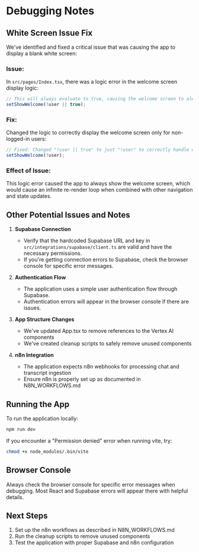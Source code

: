 # Debugging Notes

## White Screen Issue Fix

We've identified and fixed a critical issue that was causing the app to display a blank white screen:

### Issue:
In `src/pages/Index.tsx`, there was a logic error in the welcome screen display logic:

```js
// This will always evaluate to true, causing the welcome screen to always show
setShowWelcome(!user || true);
```

### Fix:
Changed the logic to correctly display the welcome screen only for non-logged-in users:

```js
// Fixed: Changed "!user || true" to just "!user" to correctly handle welcome screen visibility
setShowWelcome(!user);
```

### Effect of Issue:
This logic error caused the app to always show the welcome screen, which would cause an infinite re-render loop when combined with other navigation and state updates.

## Other Potential Issues and Notes

1. **Supabase Connection**
   - Verify that the hardcoded Supabase URL and key in `src/integrations/supabase/client.ts` are valid and have the necessary permissions.
   - If you're getting connection errors to Supabase, check the browser console for specific error messages.

2. **Authentication Flow**
   - The application uses a simple user authentication flow through Supabase.
   - Authentication errors will appear in the browser console if there are issues.

3. **App Structure Changes**
   - We've updated App.tsx to remove references to the Vertex AI components
   - We've created cleanup scripts to safely remove unused components

4. **n8n Integration**
   - The application expects n8n webhooks for processing chat and transcript ingestion
   - Ensure n8n is properly set up as documented in N8N_WORKFLOWS.md

## Running the App

To run the application locally:

```bash
npm run dev
```

If you encounter a "Permission denied" error when running vite, try:

```bash
chmod +x node_modules/.bin/vite
```

## Browser Console

Always check the browser console for specific error messages when debugging. Most React and Supabase errors will appear there with helpful details.

## Next Steps

1. Set up the n8n workflows as described in N8N_WORKFLOWS.md
2. Run the cleanup scripts to remove unused components
3. Test the application with proper Supabase and n8n configuration